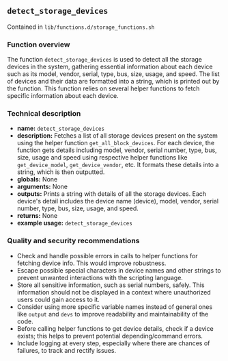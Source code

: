 ## `detect_storage_devices`

Contained in `lib/functions.d/storage_functions.sh`

### Function overview

The function `detect_storage_devices` is used to detect all the storage devices in the system, gathering essential information about each device such as its model, vendor, serial, type, bus, size, usage, and speed. The list of devices and their data are formatted into a string, which is printed out by the function. This function relies on several helper functions to fetch specific information about each device.

### Technical description

- **name:** `detect_storage_devices`
- **description:** Fetches a list of all storage devices present on the system using the helper function `get_all_block_devices`. For each device, the function gets details including model, vendor, serial number, type, bus, size, usage and speed using respective helper functions like `get_device_model`, `get_device_vendor`, etc. It formats these details into a string, which is then outputted.
- **globals:** None
- **arguments:** None
- **outputs:** Prints a string with details of all the storage devices. Each device's detail includes the device name (device), model, vendor, serial number, type, bus, size, usage, and speed.
- **returns:** None
- **example usage:** `detect_storage_devices`

### Quality and security recommendations

- Check and handle possible errors in calls to helper functions for fetching device info. This would improve robustness.
- Escape possible special characters in device names and other strings to prevent unwanted interactions with the scripting language.
- Store all sensitive information, such as serial numbers, safely. This information should not be displayed in a context where unauthorized users could gain access to it. 
- Consider using more specific variable names instead of general ones like `output` and `devs` to improve readability and maintainability of the code.
- Before calling helper functions to get device details, check if a device exists; this helps to prevent potential depending/command errors.
- Include logging at every step, especially where there are chances of failures, to track and rectify issues.


